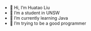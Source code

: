 - 👋 Hi, I’m Huatao Liu
- 👀 I’m a student in UNSW
- 🌱 I’m currently learning Java
- 💞️ I’m trying to be a good programmer

<!---
lht980628/lht980628 is a ✨ special ✨ repository because its `README.md` (this file) appears on your GitHub profile.
You can click the Preview link to take a look at your changes.
--->
